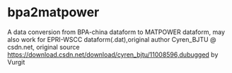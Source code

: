 # bpa2matpower
A data conversion from BPA-china dataform to MATPOWER dataform, may also work for EPRI-WSCC dataform(.dat),original author Cyren_BJTU @ csdn.net, original source https://download.csdn.net/download/cyren_bjtu/11008596,dubugged by Vurgit
